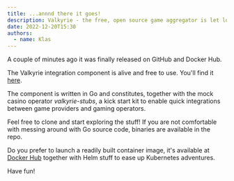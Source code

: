 ```yaml
---
title: ...annnd there it goes!
description: Valkyrie - the free, open source game aggregator is let loose!
date: 2022-12-20T15:30
authors:
  - name: Klas
---
```


A couple of minutes ago it was finally released on GitHub and Docker Hub.
<!--truncate-->

The Valkyrie integration component is alive and free to use. You'll find it [here](https://github.com/valkyrie-fnd).

The component is written in Go and constitutes, together with the mock casino operator *valkyrie-stubs*, a kick start kit to enable quick integrations between game providers and gaming operators.

Feel free to clone and start exploring the stuff! If you are not comfortable with messing around with Go source code, binaries are available in the repo.

Do you prefer to launch a readily built container image, it's available at [Docker Hub](https://hub.docker.com/u/valkyriefnd) together with Helm stuff to ease up Kubernetes adventures.

Have fun!